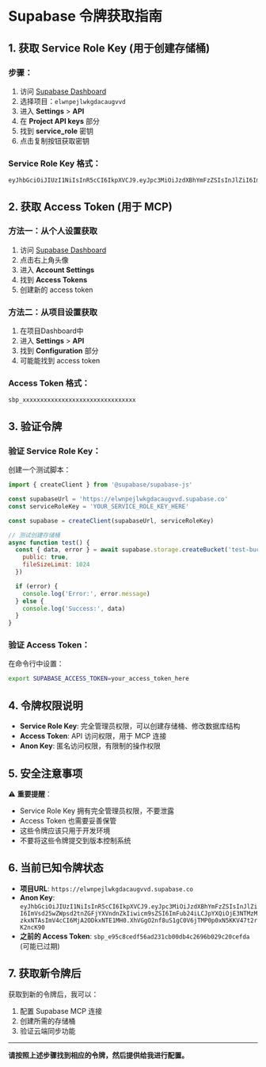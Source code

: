 # Supabase 令牌获取指南

## 1. 获取 Service Role Key (用于创建存储桶)

### 步骤：
1. 访问 [Supabase Dashboard](https://supabase.com/dashboard)
2. 选择项目：`elwnpejlwkgdacaugvvd`
3. 进入 **Settings** > **API**
4. 在 **Project API keys** 部分
5. 找到 **service_role** 密钥
6. 点击复制按钮获取密钥

### Service Role Key 格式：
```
eyJhbGciOiJIUzI1NiIsInR5cCI6IkpXVCJ9.eyJpc3MiOiJzdXBhYmFzZSIsInJlZiI6ImVsd25wZWpsd2tnZGFjYXVndnZkIiwicm9sZSI6InNlcnZpY2Vfcm9sZSIsImlhdCI6MTc1MzMzOTE1MCwiZXhwIjoyMDY4OTE1MTUwfQ...
```

## 2. 获取 Access Token (用于 MCP)

### 方法一：从个人设置获取
1. 访问 [Supabase Dashboard](https://supabase.com/dashboard)
2. 点击右上角头像
3. 进入 **Account Settings**
4. 找到 **Access Tokens**
5. 创建新的 access token

### 方法二：从项目设置获取
1. 在项目Dashboard中
2. 进入 **Settings** > **API**
3. 找到 **Configuration** 部分
4. 可能能找到 access token

### Access Token 格式：
```
sbp_xxxxxxxxxxxxxxxxxxxxxxxxxxxxxxxx
```

## 3. 验证令牌

### 验证 Service Role Key：
创建一个测试脚本：
```javascript
import { createClient } from '@supabase/supabase-js'

const supabaseUrl = 'https://elwnpejlwkgdacaugvvd.supabase.co'
const serviceRoleKey = 'YOUR_SERVICE_ROLE_KEY_HERE'

const supabase = createClient(supabaseUrl, serviceRoleKey)

// 测试创建存储桶
async function test() {
  const { data, error } = await supabase.storage.createBucket('test-bucket', {
    public: true,
    fileSizeLimit: 1024
  })

  if (error) {
    console.log('Error:', error.message)
  } else {
    console.log('Success:', data)
  }
}
```

### 验证 Access Token：
在命令行中设置：
```bash
export SUPABASE_ACCESS_TOKEN=your_access_token_here
```

## 4. 令牌权限说明

- **Service Role Key**: 完全管理员权限，可以创建存储桶、修改数据库结构
- **Access Token**: API 访问权限，用于 MCP 连接
- **Anon Key**: 匿名访问权限，有限制的操作权限

## 5. 安全注意事项

⚠️ **重要提醒**：
- Service Role Key 拥有完全管理员权限，不要泄露
- Access Token 也需要妥善保管
- 这些令牌应该只用于开发环境
- 不要将这些令牌提交到版本控制系统

## 6. 当前已知令牌状态

- **项目URL**: `https://elwnpejlwkgdacaugvvd.supabase.co`
- **Anon Key**: `eyJhbGciOiJIUzI1NiIsInR5cCI6IkpXVCJ9.eyJpc3MiOiJzdXBhYmFzZSIsInJlZiI6ImVsd25wZWpsd2tnZGFjYXVndnZkIiwicm9sZSI6ImFub24iLCJpYXQiOjE3NTMzMzkxNTAsImV4cCI6MjA2ODkxNTE1MH0.XhVGgO2nf8uS1gC0V6jTMP0p0xN5KKV47t2rK2ncK90`
- **之前的 Access Token**: `sbp_e95c8cedf56ad231cb00db4c2696b029c20cefda` (可能已过期)

## 7. 获取新令牌后

获取到新的令牌后，我可以：
1. 配置 Supabase MCP 连接
2. 创建所需的存储桶
3. 验证云端同步功能

---

**请按照上述步骤找到相应的令牌，然后提供给我进行配置。**